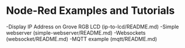 # Node-Red Examples and Tutorials

-Display IP Address on Grove RGB LCD (ip-to-lcd/README.md)
-Simple webserver (simple-webserver/README.md)
-Websockets (websocket/README.md)
-MQTT example (mqtt/README.md)

